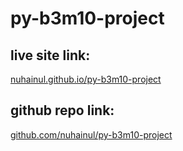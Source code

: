 # py-b3m10-project

## live site link: 

[nuhainul.github.io/py-b3m10-project](https://nuhainul.github.io/py-b3m10-project/)

## github repo link: 

[github.com/nuhainul/py-b3m10-project](https://github.com/nuhainul/py-b3m10-project/)